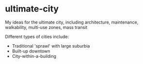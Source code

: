 # ultimate-city
My ideas for the ultimate city, including architecture, maintenance, walkability, multi-use zones, mass transit



Different types of cities include:
- Traditional 'sprawl' with large suburbia
- Built-up downtown
- City-within-a-building
